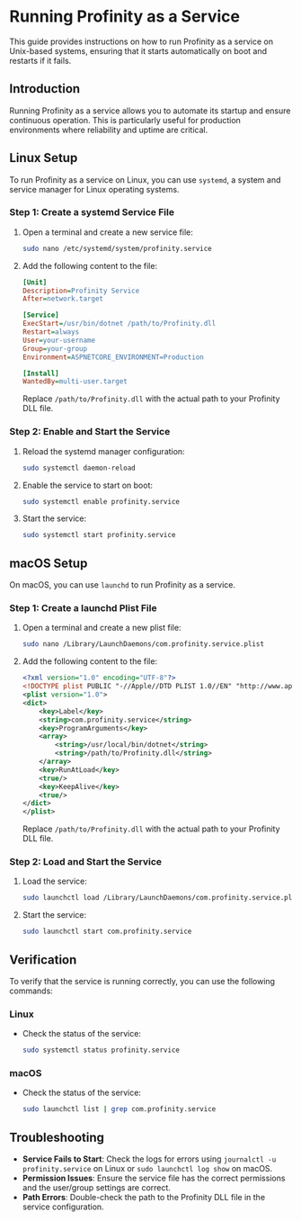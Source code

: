 # Running Profinity as a Service

This guide provides instructions on how to run Profinity as a service on Unix-based systems, ensuring that it starts automatically on boot and restarts if it fails.

## Introduction

Running Profinity as a service allows you to automate its startup and ensure continuous operation. This is particularly useful for production environments where reliability and uptime are critical.

## Linux Setup

To run Profinity as a service on Linux, you can use `systemd`, a system and service manager for Linux operating systems.

### Step 1: Create a systemd Service File

1. Open a terminal and create a new service file:
   ```bash
   sudo nano /etc/systemd/system/profinity.service
   ```

2. Add the following content to the file:
   ```ini
   [Unit]
   Description=Profinity Service
   After=network.target

   [Service]
   ExecStart=/usr/bin/dotnet /path/to/Profinity.dll
   Restart=always
   User=your-username
   Group=your-group
   Environment=ASPNETCORE_ENVIRONMENT=Production

   [Install]
   WantedBy=multi-user.target
   ```
   Replace `/path/to/Profinity.dll` with the actual path to your Profinity DLL file.

### Step 2: Enable and Start the Service

1. Reload the systemd manager configuration:
   ```bash
   sudo systemctl daemon-reload
   ```

2. Enable the service to start on boot:
   ```bash
   sudo systemctl enable profinity.service
   ```

3. Start the service:
   ```bash
   sudo systemctl start profinity.service
   ```

## macOS Setup

On macOS, you can use `launchd` to run Profinity as a service.

### Step 1: Create a launchd Plist File

1. Open a terminal and create a new plist file:
   ```bash
   sudo nano /Library/LaunchDaemons/com.profinity.service.plist
   ```

2. Add the following content to the file:
   ```xml
   <?xml version="1.0" encoding="UTF-8"?>
   <!DOCTYPE plist PUBLIC "-//Apple//DTD PLIST 1.0//EN" "http://www.apple.com/DTDs/PropertyList-1.0.dtd">
   <plist version="1.0">
   <dict>
       <key>Label</key>
       <string>com.profinity.service</string>
       <key>ProgramArguments</key>
       <array>
           <string>/usr/local/bin/dotnet</string>
           <string>/path/to/Profinity.dll</string>
       </array>
       <key>RunAtLoad</key>
       <true/>
       <key>KeepAlive</key>
       <true/>
   </dict>
   </plist>
   ```
   Replace `/path/to/Profinity.dll` with the actual path to your Profinity DLL file.

### Step 2: Load and Start the Service

1. Load the service:
   ```bash
   sudo launchctl load /Library/LaunchDaemons/com.profinity.service.plist
   ```

2. Start the service:
   ```bash
   sudo launchctl start com.profinity.service
   ```

## Verification

To verify that the service is running correctly, you can use the following commands:

### Linux
- Check the status of the service:
  ```bash
  sudo systemctl status profinity.service
  ```

### macOS
- Check the status of the service:
  ```bash
  sudo launchctl list | grep com.profinity.service
  ```

## Troubleshooting

- **Service Fails to Start**: Check the logs for errors using `journalctl -u profinity.service` on Linux or `sudo launchctl log show` on macOS.
- **Permission Issues**: Ensure the service file has the correct permissions and the user/group settings are correct.
- **Path Errors**: Double-check the path to the Profinity DLL file in the service configuration. 